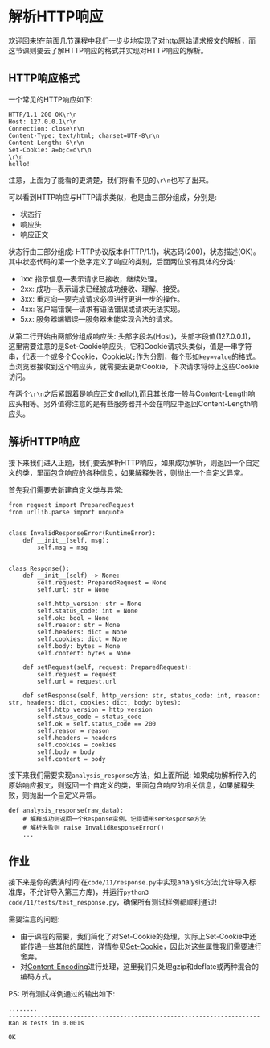 # 解析HTTP响应

欢迎回来!在前面几节课程中我们一步步地实现了对http原始请求报文的解析，而这节课则要去了解HTTP响应的格式并实现对HTTP响应的解析。

## HTTP响应格式

一个常见的HTTP响应如下:

```
HTTP/1.1 200 OK\r\n
Host: 127.0.0.1\r\n
Connection: close\r\n
Content-Type: text/html; charset=UTF-8\r\n
Content-Length: 6\r\n
Set-Cookie: a=b;c=d\r\n
\r\n
hello!
```

注意，上面为了能看的更清楚，我们将看不见的`\r\n`也写了出来。

可以看到HTTP响应与HTTP请求类似，也是由三部分组成，分别是:

- 状态行
- 响应头
- 响应正文

状态行由三部分组成: HTTP协议版本(HTTP/1.1)，状态码(200)，状态描述(OK)。其中状态代码的第一个数字定义了响应的类别，后面两位没有具体的分类:

- 1xx: 指示信息—表示请求已接收，继续处理。
- 2xx: 成功—表示请求已经被成功接收、理解、接受。
- 3xx: 重定向—要完成请求必须进行更进一步的操作。
- 4xx: 客户端错误—请求有语法错误或请求无法实现。
- 5xx: 服务器端错误—服务器未能实现合法的请求。

从第二行开始由两部分组成响应头: 头部字段名(Host)，头部字段值(127.0.0.1)，这里需要注意的是Set-Cookie响应头，它和Cookie请求头类似，值是一串字符串，代表一个或多个Cookie，Cookie以`;`作为分割，每个形如`key=value`的格式。当浏览器接收到这个响应头，就需要去更新Cookie，下次请求将带上这些Cookie访问。

在两个`\r\n`之后紧跟着是响应正文(hello!),而且其长度一般与Content-Length响应头相等。另外值得注意的是有些服务器并不会在响应中返回Content-Length响应头。

## 解析HTTP响应

接下来我们进入正题，我们要去解析HTTP响应，如果成功解析，则返回一个自定义的类，里面包含响应的各种信息，如果解释失败，则抛出一个自定义异常。



首先我们需要去新建自定义类与异常:

```python3
from request import PreparedRequest
from urllib.parse import unquote


class InvalidResponseError(RuntimeError):
    def __init__(self, msg):
        self.msg = msg


class Response():
    def __init__(self) -> None:
        self.request: PreparedRequest = None
        self.url: str = None

        self.http_version: str = None
        self.status_code: int = None
        self.ok: bool = None
        self.reason: str = None
        self.headers: dict = None
        self.cookies: dict = None
        self.body: bytes = None
        self.content: bytes = None

    def setRequest(self, request: PreparedRequest):
        self.request = request
        self.url = request.url

    def setResponse(self, http_version: str, status_code: int, reason: str, headers: dict, cookies: dict, body: bytes):
        self.http_version = http_version
        self.staus_code = status_code
        self.ok = self.status_code == 200
        self.reason = reason
        self.headers = headers
        self.cookies = cookies
        self.body = body
        self.content = body
```



接下来我们需要实现`analysis_response`方法，如上面所说: 如果成功解析传入的原始响应报文，则返回一个自定义的类，里面包含响应的相关信息，如果解释失败，则抛出一个自定义异常。

```python3
def analysis_response(raw_data):
    # 解释成功则返回一个Response实例，记得调用serResponse方法
    # 解析失败则 raise InvalidResponseError()
    ...
```



## 作业

接下来是你的表演时间!在`code/11/response.py`中实现analysis方法(允许导入标准库，不允许导入第三方库)，并运行`python3 code/11/tests/test_response.py`，确保所有测试样例都顺利通过!

需要注意的问题:

- 由于课程的需要，我们简化了对Set-Cookie的处理，实际上Set-Cookie中还能传递一些其他的属性，详情参见[Set-Cookie](https://developer.mozilla.org/zh-CN/docs/Web/HTTP/Headers/Set-Cookie)，因此对这些属性我们需要进行舍弃。
- 对[Content-Encoding](https://developer.mozilla.org/zh-CN/docs/Web/HTTP/Headers/Content-Encoding)进行处理，这里我们只处理gzip和deflate或两种混合的编码方式。



PS: 所有测试样例通过的输出如下:

```
........
----------------------------------------------------------------------
Ran 8 tests in 0.001s

OK
```



